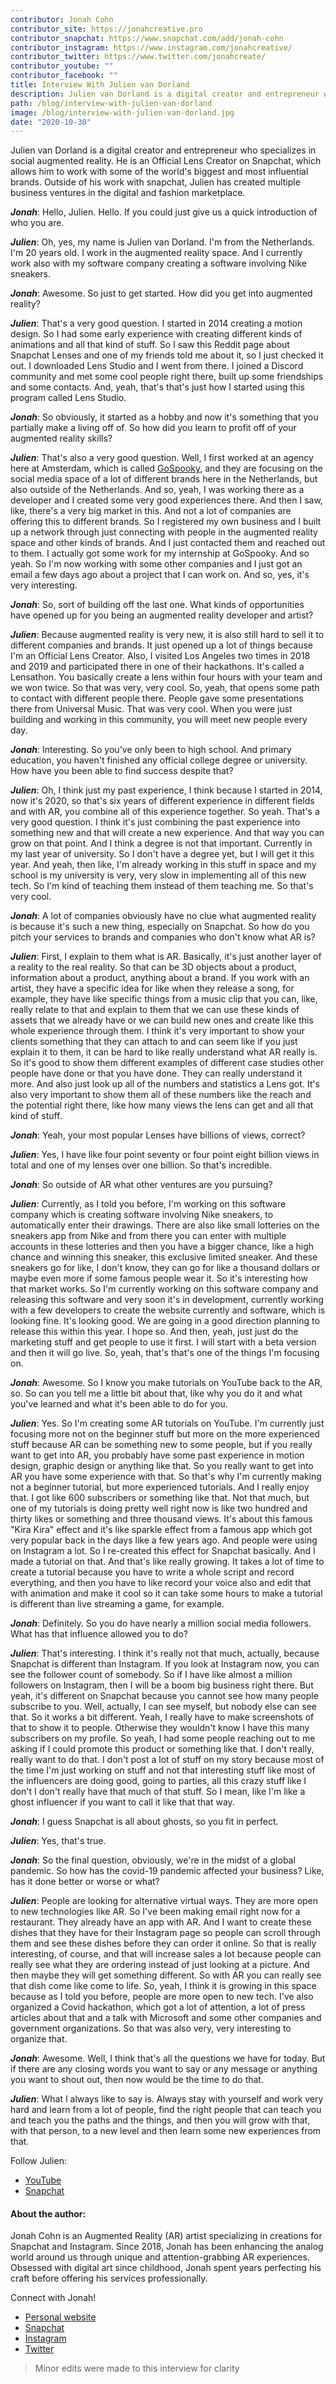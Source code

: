 ```yaml
---
contributor: Jonah Cohn
contributor_site: https://jonahcreative.pro
contributor_snapchat: https://www.snapchat.com/add/jonah-cohn
contributor_instagram: https://www.instagram.com/jonahcreative/
contributor_twitter: https://www.twitter.com/jonahcreate/
contributor_youtube: ""
contributor_facebook: ""
title: Interview With Julien van Dorland
description: Julien van Dorland is a digital creator and entrepreneur who specializes in social augmented reality. He is an Official Lens Creator on Snapchat, which allows him to work with some of the world's biggest and most influential brands. Outside of his work with snapchat, Julien has created multiple business ventures in the digital and fashion marketplace.
path: /blog/interview-with-julien-van-dorland
image: /blog/interview-with-julien-van-dorland.jpg
date: "2020-10-30"
---
```


Julien van Dorland is a digital creator and entrepreneur who specializes in social augmented reality. He is an Official Lens Creator on Snapchat, which allows him to work with some of the world's biggest and most influential brands. Outside of his work with snapchat, Julien has created multiple business ventures in the digital and fashion marketplace.

**_Jonah_**: Hello, Julien. Hello. If you could just give us a quick introduction of who you are.

**_Julien_**: Oh, yes, my name is Julien van Dorland. I'm from the Netherlands. I'm 20 years old. I work in the augmented reality space. And I currently work also with my software company creating a software involving Nike sneakers.

**_Jonah_**: Awesome. So just to get started. How did you get into augmented reality?

**_Julien_**: That's a very good question. I started in 2014 creating a motion design. So I had some early experience with creating different kinds of animations and all that kind of stuff. So I saw this Reddit page about Snapchat Lenses and one of my friends told me about it, so I just checked it out. I downloaded Lens Studio and I went from there. I joined a Discord community and met some cool people right there, built up some friendships and some contacts. And, yeah, that's that's just how I started using this program called Lens Studio.

**_Jonah_**: So obviously, it started as a hobby and now it's something that you partially make a living off of. So how did you learn to profit off of your augmented reality skills?

**_Julien_**: That's also a very good question. Well, I first worked at an agency here at Amsterdam, which is called [GoSpooky](https://gospooky.com/), and they are focusing on the social media space of a lot of different brands here in the Netherlands, but also outside of the Netherlands. And so, yeah, I was working there as a developer and I created some very good experiences there. And then I saw, like, there's a very big market in this. And not a lot of companies are offering this to different brands. So I registered my own business and I built up a network through just connecting with people in the augmented reality space and other kinds of brands. And I just contacted them and reached out to them. I actually got some work for my internship at GoSpooky. And so yeah. So I'm now working with some other companies and I just got an email a few days ago about a project that I can work on. And so, yes, it's very interesting.

**_Jonah_**: So, sort of building off the last one. What kinds of opportunities have opened up for you being an augmented reality developer and artist?

**_Julien_**: Because augmented reality is very new, it is also still hard to sell it to different companies and brands. It just opened up a lot of things because I'm an Official Lens Creator. Also, I visited Los Angeles two times in 2018 and 2019 and participated there in one of their hackathons. It's called a Lensathon. You basically create a lens within four hours with your team and we won twice. So that was very, very cool. So, yeah, that opens some path to contact with different people there. People gave some presentations there from Universal Music. That was very cool. When you were just building and working in this community, you will meet new people every day.

**_Jonah_**: Interesting. So you've only been to high school. And primary education, you haven't finished any official college degree or university. How have you been able to find success despite that?

**_Julien_**: Oh, I think just my past experience, I think because I started in 2014, now it's 2020, so that's six years of different experience in different fields and with AR, you combine all of this experience together. So yeah. That's a very good question. I think it's just combining the past experience into something new and that will create a new experience. And that way you can grow on that point. And I think a degree is not that important. Currently in my last year of university. So I don't have a degree yet, but I will get it this year. And yeah, then like, I'm already working in this stuff in space and my school is my university is very, very slow in implementing all of this new tech. So I'm kind of teaching them instead of them teaching me. So that's very cool.

**_Jonah_**: A lot of companies obviously have no clue what augmented reality is because it's such a new thing, especially on Snapchat. So how do you pitch your services to brands and companies who don't know what AR is?

**_Julien_**: First, I explain to them what is AR. Basically, it's just another layer of a reality to the real reality. So that can be 3D objects about a product, information about a product, anything about a brand. If you work with an artist, they have a specific idea for like when they release a song, for example, they have like specific things from a music clip that you can, like, really relate to that and explain to them that we can use these kinds of assets that we already have or we can build new ones and create like this whole experience through them. I think it's very important to show your clients something that they can attach to and can seem like if you just explain it to them, it can be hard to like really understand what AR really is. So it's good to show them different examples of different case studies other people have done or that you have done. They can really understand it more. And also just look up all of the numbers and statistics a Lens got. It's also very important to show them all of these numbers like the reach and the potential right there, like how many views the lens can get and all that kind of stuff.

**_Jonah_**: Yeah, your most popular Lenses have billions of views, correct?

**_Julien_**: Yes, I have like four point seventy or four point eight billion views in total and one of my lenses over one billion. So that's incredible.

**_Jonah_**: So outside of AR what other ventures are you pursuing?

**_Julien_**: Currently, as I told you before, I'm working on this software company which is creating software involving Nike sneakers, to automatically enter their drawings. There are also like small lotteries on the sneakers app from Nike and from there you can enter with multiple accounts in these lotteries and then you have a bigger chance, like a high chance and winning this sneaker, this exclusive limited sneaker. And these sneakers go for like, I don't know, they can go for like a thousand dollars or maybe even more if some famous people wear it. So it's interesting how that market works. So I'm currently working on this software company and releasing this software and very soon it's in development, currently working with a few developers to create the website currently and software, which is looking fine. It's looking good. We are going in a good direction planning to release this within this year. I hope so. And then, yeah, just just do the marketing stuff and get people to use it first. I will start with a beta version and then it will go live. So, yeah, that's that's one of the things I'm focusing on.

**_Jonah_**: Awesome. So I know you make tutorials on YouTube back to the AR, so. So can you tell me a little bit about that, like why you do it and what you've learned and what it's been able to do for you.

**_Julien_**: Yes. So I'm creating some AR tutorials on YouTube. I'm currently just focusing more not on the beginner stuff but more on the more experienced stuff because AR can be something new to some people, but if you really want to get into AR, you probably have some past experience in motion design, graphic design or anything like that. So you really want to get into AR you have some experience with that. So that's why I'm currently making not a beginner tutorial, but more experienced tutorials. And I really enjoy that. I got like 600 subscribers or something like that. Not that much, but one of my tutorials is doing pretty well right now is like two hundred and thirty likes or something and three thousand views. It's about this famous "Kira Kira" effect and it's like sparkle effect from a famous app which got very popular back in the days like a few years ago. And people were using on Instagram a lot. So I re-created this effect for Snapchat basically. And I made a tutorial on that. And that's like really growing. It takes a lot of time to create a tutorial because you have to write a whole script and record everything, and then you have to like record your voice also and edit that with animation and make it cool so it can take some hours to make a tutorial is different than live streaming a game, for example.

**_Jonah_**: Definitely. So you do have nearly a million social media followers. What has that influence allowed you to do?

**_Julien_**: That's interesting. I think it's really not that much, actually, because Snapchat is different than Instagram. If you look at Instagram now, you can see the follower count of somebody. So if I have like almost a million followers on Instagram, then I will be a boom big business right there. But yeah, it's different on Snapchat because you cannot see how many people subscribe to you. Well, actually, I can see myself, but nobody else can see that. So it works a bit different. Yeah, I really have to make screenshots of that to show it to people. Otherwise they wouldn't know I have this many subscribers on my profile. So yeah, I had some people reaching out to me asking if I could promote this product or something like that. I don't really, really want to do that. I don't post a lot of stuff on my story because most of the time I'm just working on stuff and not that interesting stuff like most of the influencers are doing good, going to parties, all this crazy stuff like I don't I don't really have that much of that stuff. So I mean, like I'm like a ghost influencer if you want to call it like that that way.

**_Jonah_**: I guess Snapchat is all about ghosts, so you fit in perfect.

**_Julien_**: Yes, that's true.

**_Jonah_**: So the final question, obviously, we're in the midst of a global pandemic. So how has the covid-19 pandemic affected your business? Like, has it done better or worse or what?

**_Julien_**: People are looking for alternative virtual ways. They are more open to new technologies like AR. So I've been making email right now for a restaurant. They already have an app with AR. And I want to create these dishes that they have for their Instagram page so people can scroll through them and see these dishes before they can order it online. So that is really interesting, of course, and that will increase sales a lot because people can really see what they are ordering instead of just looking at a picture. And then maybe they will get something different. So with AR you can really see that dish come like come to life. So, yeah, I think it is growing in this space because as I told you before, people are more open to new tech. I've also organized a Covid hackathon, which got a lot of attention, a lot of press articles about that and a talk with Microsoft and some other companies and government organizations. So that was also very, very interesting to organize that.

**_Jonah_**: Awesome. Well, I think that's all the questions we have for today. But if there are any closing words you want to say or any message or anything you want to shout out, then now would be the time to do that.

**_Julien_**: What I always like to say is. Always stay with yourself and work very hard and learn from a lot of people, find the right people that can teach you and teach you the paths and the things, and then you will grow with that, with that person, to a new level and then learn some new experiences from that.

Follow Julien:

- [YouTube](https://www.youtube.com/c/julienvandorland)
- [Snapchat](https://www.snapchat.com/add/julien)

#### About the author:

Jonah Cohn is an Augmented Reality (AR) artist specializing in creations for Snapchat and Instagram. Since 2018, Jonah has been enhancing the analog world around us through unique and attention-grabbing AR experiences. Obsessed with digital art since childhood, Jonah spent years perfecting his craft before offering his services professionally.

Connect with Jonah!

- [Personal website](https://jonahcreative.pro)
- [Snapchat](https://www.snapchat.com/add/jonah-cohn)
- [Instagram](https://www.instagram.com/jonahcreative/)
- [Twitter](https://www.twitter.com/jonahcreate/)

> Minor edits were made to this interview for clarity
